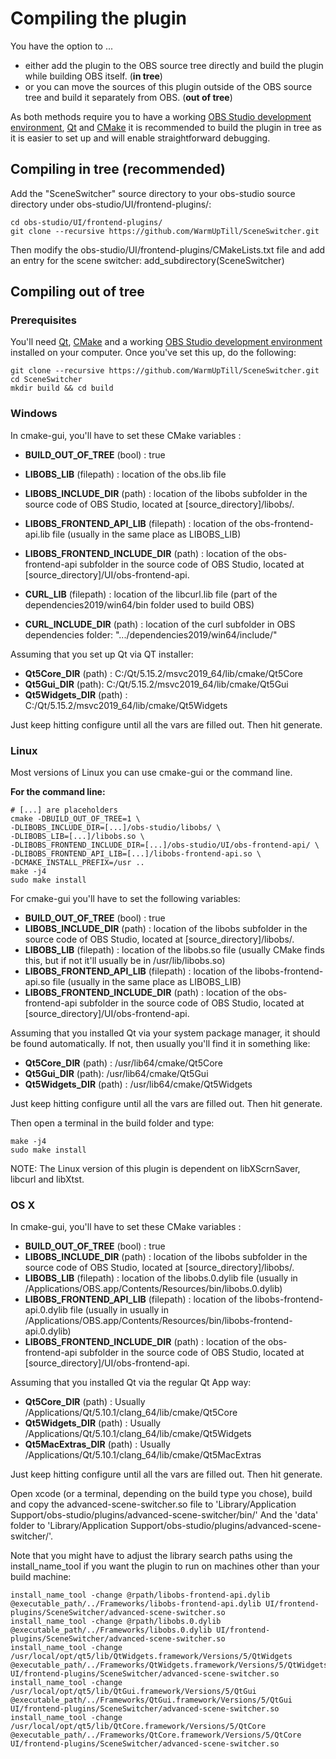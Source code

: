 # Compiling the plugin

You have the option to ...
- either add the plugin to the OBS source tree directly and build the plugin while building OBS itself. (**in tree**)
- or you can move the sources of this plugin outside of the OBS source tree and build it separately from OBS. (**out of tree**)

As both methods require you to have a working [OBS Studio development environment](https://obsproject.com/wiki/install-instructions), [Qt](https://download.qt.io/official_releases/qt/5.15/5.15.2/) and [CMake](https://cmake.org/download/) it is recommended to build the plugin in tree as it is easier to set up and will enable straightforward debugging.

## Compiling in tree (recommended)
Add the "SceneSwitcher" source directory to your obs-studio source directory under obs-studio/UI/frontend-plugins/:
```
cd obs-studio/UI/frontend-plugins/
git clone --recursive https://github.com/WarmUpTill/SceneSwitcher.git
```

Then modify the obs-studio/UI/frontend-plugins/CMakeLists.txt file and add an entry for the scene switcher:
add_subdirectory(SceneSwitcher)

## Compiling out of tree
### Prerequisites
You'll need [Qt](https://download.qt.io/official_releases/qt/5.15/5.15.2/), [CMake](https://cmake.org/download/) and a working [OBS Studio development environment](https://obsproject.com/wiki/install-instructions) installed on your computer.
Once you've set this up, do the following:
```
git clone --recursive https://github.com/WarmUpTill/SceneSwitcher.git
cd SceneSwitcher
mkdir build && cd build
```

### Windows
In cmake-gui, you'll have to set these CMake variables :
- **BUILD_OUT_OF_TREE** (bool) : true

- **LIBOBS_LIB** (filepath) : location of the obs.lib file
- **LIBOBS_INCLUDE_DIR** (path) : location of the libobs subfolder in the source
code of OBS Studio, located at [source_directory]/libobs/.

- **LIBOBS_FRONTEND_API_LIB** (filepath) : location of the obs-frontend-api.lib file
(usually in the same place as LIBOBS_LIB)
- **LIBOBS_FRONTEND_INCLUDE_DIR** (path) : location of the obs-frontend-api
subfolder in the source code of OBS Studio, located at [source_directory]/UI/obs-frontend-api.

- **CURL_LIB** (filepath) : location of the libcurl.lib file
(part of the dependencies2019/win64/bin folder used to build OBS)
- **CURL_INCLUDE_DIR** (path) : location of the curl
subfolder in OBS dependencies folder: ".../dependencies2019/win64/include/"


Assuming that you set up Qt via QT installer:
- **Qt5Core_DIR** (path) : C:/Qt/5.15.2/msvc2019_64/lib/cmake/Qt5Core
- **Qt5Gui_DIR** (path): C:/Qt/5.15.2/msvc2019_64/lib/cmake/Qt5Gui
- **Qt5Widgets_DIR** (path) : C:/Qt/5.15.2/msvc2019_64/lib/cmake/Qt5Widgets

Just keep hitting configure until all the vars are filled out. Then hit generate.

### Linux
Most versions of Linux you can use cmake-gui or the command line.

**For the command line:**  
```
# [...] are placeholders
cmake -DBUILD_OUT_OF_TREE=1 \
-DLIBOBS_INCLUDE_DIR=[...]/obs-studio/libobs/ \
-DLIBOBS_LIB=[...]/libobs.so \
-DLIBOBS_FRONTEND_INCLUDE_DIR=[...]/obs-studio/UI/obs-frontend-api/ \
-DLIBOBS_FRONTEND_API_LIB=[...]/libobs-frontend-api.so \
-DCMAKE_INSTALL_PREFIX=/usr ..
make -j4
sudo make install
```

For cmake-gui you'll have to set the following variables:
- **BUILD_OUT_OF_TREE** (bool) : true
- **LIBOBS_INCLUDE_DIR** (path) : location of the libobs subfolder in the source
code of OBS Studio, located at [source_directory]/libobs/.
- **LIBOBS_LIB** (filepath) : location of the libobs.so file (usually CMake finds
this, but if not it'll usually be in /usr/lib/libobs.so)
- **LIBOBS_FRONTEND_API_LIB** (filepath) : location of the libobs-frontend-api.so
file (usually in the same place as LIBOBS_LIB)
- **LIBOBS_FRONTEND_INCLUDE_DIR** (path) : location of the obs-frontend-api
subfolder in the source code of OBS Studio, located at
[source_directory]/UI/obs-frontend-api.

Assuming that you installed Qt via your system package manager, it should be 
found automatically. If not, then usually you'll find it in something like:
- **Qt5Core_DIR** (path) : /usr/lib64/cmake/Qt5Core
- **Qt5Gui_DIR** (path): /usr/lib64/cmake/Qt5Gui
- **Qt5Widgets_DIR** (path) : /usr/lib64/cmake/Qt5Widgets

Just keep hitting configure until all the vars are filled out. Then hit generate.

Then open a terminal in the build folder and type:
```
make -j4
sudo make install
```
NOTE: The Linux version of this plugin is dependent on libXScrnSaver, libcurl and libXtst.

### OS X
In cmake-gui, you'll have to set these CMake variables :
- **BUILD_OUT_OF_TREE** (bool) : true
- **LIBOBS_INCLUDE_DIR** (path) : location of the libobs subfolder in the source
code of OBS Studio, located at [source_directory]/libobs/.
- **LIBOBS_LIB** (filepath) : location of the libobs.0.dylib file (usually
in /Applications/OBS.app/Contents/Resources/bin/libobs.0.dylib)
- **LIBOBS_FRONTEND_API_LIB** (filepath) : location of the libobs-frontend-api.0.dylib
file (usually in usually in /Applications/OBS.app/Contents/Resources/bin/libobs-frontend-api.0.dylib)
- **LIBOBS_FRONTEND_INCLUDE_DIR** (path) : location of the obs-frontend-api subfolder
in the source code of OBS Studio, located at [source_directory]/UI/obs-frontend-api.

Assuming that you installed Qt via the regular Qt App way:
- **Qt5Core_DIR** (path) : Usually /Applications/Qt/5.10.1/clang_64/lib/cmake/Qt5Core
- **Qt5Widgets_DIR** (path) : Usually /Applications/Qt/5.10.1/clang_64/lib/cmake/Qt5Widgets
- **Qt5MacExtras_DIR** (path) : Usually /Applications/Qt/5.10.1/clang_64/lib/cmake/Qt5MacExtras


Just keep hitting configure until all the vars are filled out. Then hit generate.

Open xcode (or a terminal, depending on the build type you chose), build and copy
the advanced-scene-switcher.so file to 'Library/Application Support/obs-studio/plugins/advanced-scene-switcher/bin/'
And the 'data' folder to 'Library/Application Support/obs-studio/plugins/advanced-scene-switcher/'.

Note that you might have to adjust the library search paths using the install_name_tool if you want the plugin to run on machines other than your build machine:
```
install_name_tool -change @rpath/libobs-frontend-api.dylib @executable_path/../Frameworks/libobs-frontend-api.dylib UI/frontend-plugins/SceneSwitcher/advanced-scene-switcher.so
install_name_tool -change @rpath/libobs.0.dylib @executable_path/../Frameworks/libobs.0.dylib UI/frontend-plugins/SceneSwitcher/advanced-scene-switcher.so
install_name_tool -change /usr/local/opt/qt5/lib/QtWidgets.framework/Versions/5/QtWidgets @executable_path/../Frameworks/QtWidgets.framework/Versions/5/QtWidgets UI/frontend-plugins/SceneSwitcher/advanced-scene-switcher.so
install_name_tool -change /usr/local/opt/qt5/lib/QtGui.framework/Versions/5/QtGui @executable_path/../Frameworks/QtGui.framework/Versions/5/QtGui UI/frontend-plugins/SceneSwitcher/advanced-scene-switcher.so
install_name_tool -change /usr/local/opt/qt5/lib/QtCore.framework/Versions/5/QtCore @executable_path/../Frameworks/QtCore.framework/Versions/5/QtCore UI/frontend-plugins/SceneSwitcher/advanced-scene-switcher.so
```
